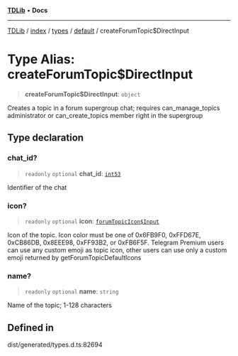[**TDLib**](../../../../../../README.md) • **Docs**

***

[TDLib](../../../../../../modules.md) / [index](../../../../../README.md) / [types](../../../README.md) / [default](../README.md) / createForumTopic$DirectInput

# Type Alias: createForumTopic$DirectInput

> **createForumTopic$DirectInput**: `object`

Creates a topic in a forum supergroup chat; requires can_manage_topics administrator or can_create_topics member right in the supergroup

## Type declaration

### chat\_id?

> `readonly` `optional` **chat\_id**: [`int53`](int53.md)

Identifier of the chat

### icon?

> `readonly` `optional` **icon**: [`forumTopicIcon$Input`](forumTopicIcon$Input.md)

Icon of the topic. Icon color must be one of 0x6FB9F0, 0xFFD67E, 0xCB86DB, 0x8EEE98, 0xFF93B2, or 0xFB6F5F. Telegram Premium users can use any custom emoji as topic icon, other users can use only a custom emoji returned by getForumTopicDefaultIcons

### name?

> `readonly` `optional` **name**: `string`

Name of the topic; 1-128 characters

## Defined in

dist/generated/types.d.ts:82694
